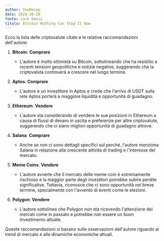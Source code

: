 ```yaml
---
author: YouRecap
date: 2024-10-28
fonte: Lark Davis
titolo: Bitcoin Nothing Can Stop It Now
---
```


Ecco la lista delle criptovalute citate e le relative raccomandazioni dell'autore:

1. **Bitcoin**: **Comprare**
   - L'autore è molto ottimista su Bitcoin, sottolineando che ha resistito a recenti tensioni geopolitiche e notizie negative, suggerendo che la criptovaluta continuerà a crescere nel lungo termine.

2. **Aptos**: **Comprare**
   - L'autore è un investitore in Aptos e crede che l'arrivo di USDT sulla rete Aptos porterà a maggiore liquidità e opportunità di guadagno.

3. **Ethereum**: **Vendere**
   - L'autore sta considerando di vendere le sue posizioni in Ethereum a causa di flussi di denaro in uscita e preferenze per altre criptovalute, suggerendo che ci siano migliori opportunità di guadagno altrove.

4. **Salana**: **Comprare**
   - Anche se non ci sono dettagli specifici sul perché, l'autore menziona Salana in relazione alla crescente attività di trading e l'interesse del mercato.

5. **Meme Coins**: **Vendere**
   - L'autore avverte che il mercato delle meme coin è estremamente rischioso e la maggior parte degli investitori potrebbe subire perdite significative. Tuttavia, riconosce che ci sono opportunità nel breve termine, specialmente con l'avvento di eventi come le elezioni.

6. **Polygon**: **Vendere**
   - L'autore sottolinea che Polygon non sta ricevendo l'attenzione dei mercati come in passato e potrebbe non essere un buon investimento attuale.

Queste raccomandazioni si basano sulle osservazioni dell'autore riguardo ai trend di mercato e alle dinamiche economiche attuali.
